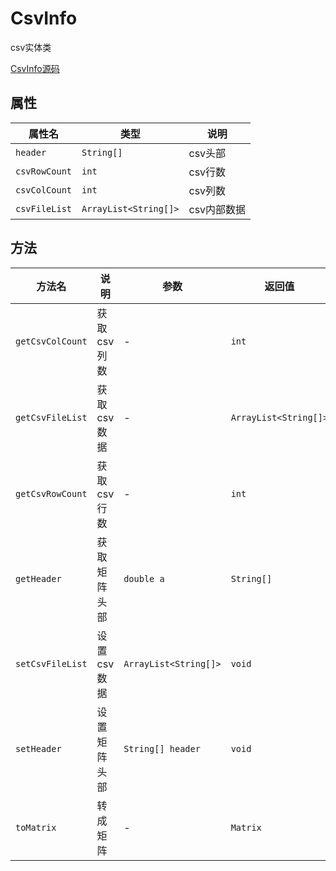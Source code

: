 # CsvInfo

csv实体类

[CsvInfo源码][1]

[1]: https://github.com/ineedahouse/top-algorithm-set/blob/dev/src/main/java/com/top/utils/CsvInfo.java

## 属性

| 属性名        | 类型                  | 说明        |
| ------------- | --------------------- | ----------- |
| `header`      | `String[]`            | csv头部     |
| `csvRowCount` | `int`                 | csv行数     |
| `csvColCount` | `int`                 | csv列数     |
| `csvFileList` | `ArrayList<String[]>` | csv内部数据 |

## 方法

| 方法名           | 说明         | 参数                  | 返回值                |
| ---------------- | ------------ | --------------------- | --------------------- |
| `getCsvColCount` | 获取csv列数  | -                     | `int`                 |
| `getCsvFileList` | 获取csv数据  | -                     | `ArrayList<String[]>` |
| `getCsvRowCount` | 获取csv行数  | -                     | `int`                 |
| `getHeader`      | 获取矩阵头部 | `double a`            | `String[]`            |
| `setCsvFileList` | 设置csv数据  | `ArrayList<String[]>` | `void`                |
| `setHeader`      | 设置矩阵头部 | `String[] header`     | `void`                |
| `toMatrix`       | 转成矩阵     | -                     | `Matrix`              |